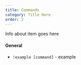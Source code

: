 ```yaml
---
title: Commands
category: Title Here
order: 2
---
```


Info about item goes here 



#### General

- `!example [command]` - example
